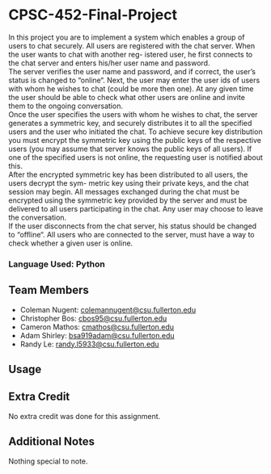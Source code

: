 # CPSC-452-Final-Project
In this project you are to implement a system which enables a group of users to chat securely.
All users are registered with the chat server. When the user wants to chat with another reg-
istered user, he first connects to the chat server and enters his/her user name and password.<br>
The server verifies the user name and password, and if correct, the user’s status is changed to
“online“. Next, the user may enter the user ids of users with whom he wishes to chat (could be
more then one). At any given time the user should be able to check what other users are online
and invite them to the ongoing conversation. <br>
Once the user specifies the users with whom he wishes to chat, the server generates a symmetric
key, and securely distributes it to all the specified users and the user who initiated the chat. To
achieve secure key distribution you must encrypt the symmetric key using the public keys of the
respective users (you may assume that server knows the public keys of all users). If one of the
specified users is not online, the requesting user is notified about this. <br>
After the encrypted symmetric key has been distributed to all users, the users decrypt the sym-
metric key using their private keys, and the chat session may begin. All messages exchanged
during the chat must be encrypted using the symmetric key provided by the server and must be
delivered to all users participating in the chat. Any user may choose to leave the conversation. <br>
If the user disconnects from the chat server, his status should be changed to “offline“. All users
who are connected to the server, must have a way to check whether a given user is online. <br>
### Language Used: Python
## Team Members
* Coleman Nugent: colemannugent@csu.fullerton.edu
* Christopher Bos: cbos95@csu.fullerton.edu
* Cameron Mathos: cmathos@csu.fullerton.edu
* Adam Shirley: bsa919adam@csu.fullerton.edu
* Randy Le: randy.l5933@csu.fullerton.edu

## Usage

## Extra Credit
No extra credit was done for this assignment.

## Additional Notes
Nothing special to note.
